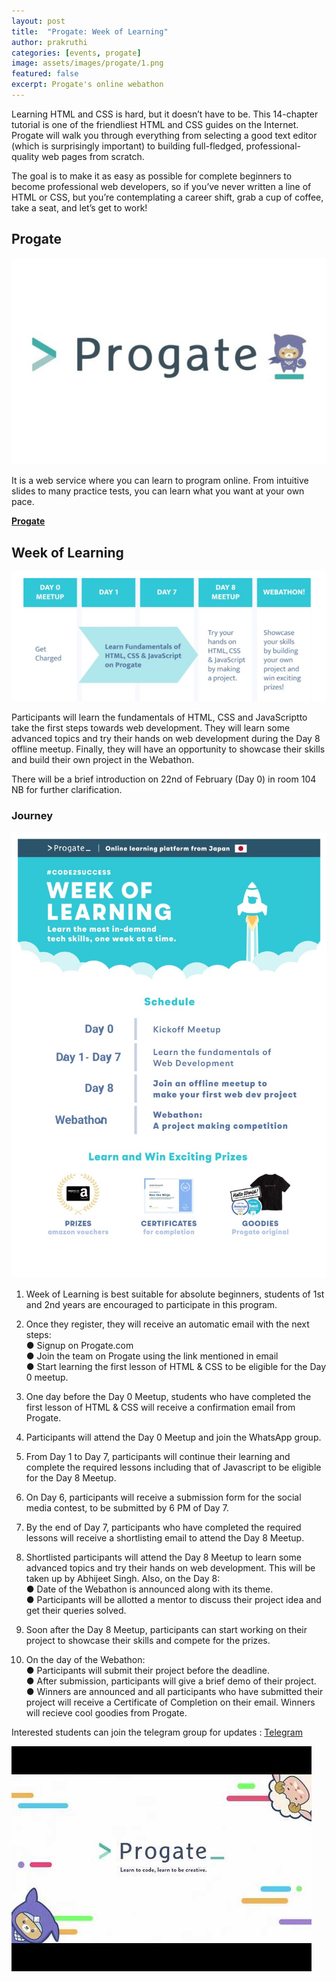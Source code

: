 ```yaml
---
layout: post
title:  "Progate: Week of Learning"
author: prakruthi
categories: [events, progate]
image: assets/images/progate/1.png
featured: false
excerpt: Progate's online webathon
---
```

Learning HTML and CSS is hard, but it doesn’t have to be. This 14-chapter tutorial is one of the friendliest HTML and CSS guides on the Internet. Progate will walk you through everything from selecting a good text editor (which is surprisingly important) to building full-fledged, professional-quality web pages from scratch.

The goal is to make it as easy as possible for complete beginners to become professional web developers, so if you’ve never written a line of HTML or CSS, but you’re contemplating a career shift, grab a cup of coffee, take a seat, and let’s get to work!

## Progate

![](/assets/images/progate/2.jpg)

It is a web service where you can learn to program online. From intuitive slides to many practice tests, you can learn what you want at your own pace.

**[Progate](https://progate.com/)**


## Week of Learning

![](/assets/images/progate/3.png)

Participants will learn the fundamentals of H​TML, CSS​ and ​JavaScript​ to take the first steps towards web development. They will learn some advanced topics and try their hands on web development during the Day 8 offline meetup. Finally, they will have an opportunity to showcase their skills and build their own project in the Webathon.

There will be a brief introduction on 22nd of February (Day 0) in room 104 NB for further clarification.


### Journey

![](/assets/images/progate/5.jpeg)


 1. Week of Learning is best suitable for absolute beginners, students of 1st and 2nd years are encouraged to participate in this program.

 2. Once they register, they will receive an automatic email with the next steps:  
● Signup on Progate.com  
● Join the team on Progate using the link mentioned in email  
● Start learning the ​first lesson​ of HTML & CSS to be eligible for the Day 0 meetup.

 3. One day before the Day 0 Meetup, students who have completed the first lesson of HTML & CSS will receive a confirmation email from Progate.

 4. Participants will attend the Day 0 Meetup and join the WhatsApp group.

 5. From Day 1 to Day 7, participants will continue their learning and complete the
required lessons including that of Javascript to be eligible for the Day 8 Meetup.

 6. On Day 6, participants will receive a submission form for the social media
contest, to be submitted by 6 PM of Day 7.

 7. By the end of Day 7, participants who have completed the required lessons will
receive a shortlisting email to attend the Day 8 Meetup.

 8. Shortlisted participants will attend the Day 8 Meetup to learn some advanced topics and try their hands on web development. This will be taken up by Abhijeet Singh. Also, on the Day 8:  
● Date of the Webathon is announced along with its theme.  
● Participants will be allotted a mentor to discuss their project idea and get their queries solved.

 9. Soon after the Day 8 Meetup, participants can start working on their project to showcase their skills and compete for the prizes.

 10. On the day of the Webathon:  
● Participants will submit their project before the deadline.  
● After submission, participants will give a brief demo of their project.  
● Winners are announced and all participants who have submitted their project will receive a Certificate of Completion on their email. Winners will recieve cool goodies from Progate.

Interested students can join the telegram group for updates : [Telegram](https://t.me/joinchat/K5G8rQ-LzLZx81i0BFeftA)



![](/assets/images/progate/4.jpg)





